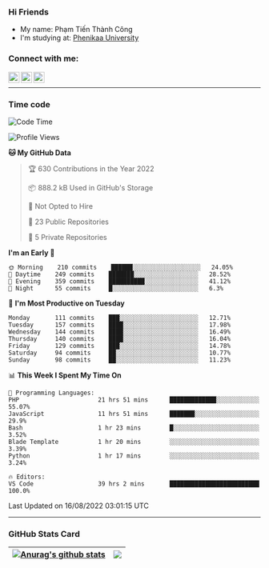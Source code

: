 ### Hi Friends

- My name: Phạm Tiến Thành Công
- I'm studying at: [Phenikaa University]


### Connect with me:
[<img align="left" alt="PhamTienThanhCong | Facebook" width="22px" src="https://upload.wikimedia.org/wikipedia/commons/thumb/1/16/Facebook-icon-1.png/640px-Facebook-icon-1.png" />][facebook]
[<img align="left" alt="PhamTienThanhCong | Zalo" width="22px" src="https://www.anphatpc.com.vn/template/anphat_2020v2/images/icon-zalo.jpg" />][zalo]
[<img align="left" alt="PhamTienThanhCong | LinkedIn" width="22px" src="https://cdn3.iconfinder.com/data/icons/inficons/512/linkedin.png" />][linkedin]

<br />

---

### Time code

<!--START_SECTION:waka-->
![Code Time](http://img.shields.io/badge/Code%20Time-528%20hrs%2034%20mins-blue)

![Profile Views](http://img.shields.io/badge/Profile%20Views-1-blue)

**🐱 My GitHub Data** 

> 🏆 630 Contributions in the Year 2022
 > 
> 📦 888.2 kB Used in GitHub's Storage 
 > 
> 🚫 Not Opted to Hire
 > 
> 📜 23 Public Repositories 
 > 
> 🔑 5 Private Repositories  
 > 
**I'm an Early 🐤** 

```text
🌞 Morning    210 commits    ██████░░░░░░░░░░░░░░░░░░░   24.05% 
🌆 Daytime    249 commits    ███████░░░░░░░░░░░░░░░░░░   28.52% 
🌃 Evening    359 commits    ██████████░░░░░░░░░░░░░░░   41.12% 
🌙 Night      55 commits     █░░░░░░░░░░░░░░░░░░░░░░░░   6.3%

```
📅 **I'm Most Productive on Tuesday** 

```text
Monday       111 commits    ███░░░░░░░░░░░░░░░░░░░░░░   12.71% 
Tuesday      157 commits    ████░░░░░░░░░░░░░░░░░░░░░   17.98% 
Wednesday    144 commits    ████░░░░░░░░░░░░░░░░░░░░░   16.49% 
Thursday     140 commits    ████░░░░░░░░░░░░░░░░░░░░░   16.04% 
Friday       129 commits    ███░░░░░░░░░░░░░░░░░░░░░░   14.78% 
Saturday     94 commits     ██░░░░░░░░░░░░░░░░░░░░░░░   10.77% 
Sunday       98 commits     ██░░░░░░░░░░░░░░░░░░░░░░░   11.23%

```


📊 **This Week I Spent My Time On** 

```text
💬 Programming Languages: 
PHP                      21 hrs 51 mins      █████████████░░░░░░░░░░░░   55.07% 
JavaScript               11 hrs 51 mins      ███████░░░░░░░░░░░░░░░░░░   29.9% 
Bash                     1 hr 23 mins        █░░░░░░░░░░░░░░░░░░░░░░░░   3.52% 
Blade Template           1 hr 20 mins        ░░░░░░░░░░░░░░░░░░░░░░░░░   3.39% 
Python                   1 hr 17 mins        ░░░░░░░░░░░░░░░░░░░░░░░░░   3.24%

🔥 Editors: 
VS Code                  39 hrs 2 mins       █████████████████████████   100.0%

```


 Last Updated on 16/08/2022 03:01:15 UTC
<!--END_SECTION:waka-->

---

### GitHub Stats Card

| <a href="https://github.com/phamtienthanhcong"><img align="center" src="https://github-readme-stats.vercel.app/api?username=PhamTienThanhCong&show_icons=true&include_all_commits=true&theme=buefy&hide_border=true&theme=ocean_dark" alt="Anurag's github stats" /></a> | <a href="https://github.com/phamtienthanhcong"><img align="center" src="https://github-readme-stats.vercel.app/api/top-langs/?username=PhamTienThanhCong&layout=compact&theme=buefy&hide_border=true&theme=ocean_dark" /></a> |
| ------------- | ------------- |

[Phenikaa University]: https://phenikaa-uni.edu.vn/vi
[facebook]: https://www.facebook.com/phamtienthanhcong
[linkedin]: https://linkedin.com/in/phamtienthanhcong
[zalo]: https://zalo.me/0396396332
[tiktok]: https://www.tiktok.com/@phamtienthanhcong
[web]: https://github.com/PhamTienThanhCong/web_dev
[min project]: https://github.com/PhamTienThanhCong/Project-Of-Web
[c and cpp]: https://github.com/PhamTienThanhCong/Code_C_and_Cpro
[python]: https://github.com/PhamTienThanhCong/Python_beginer
